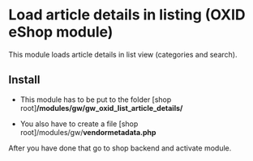 # Load article details in listing (OXID eShop module)

This module loads article details in list view (categories and search).

## Install
- This module has to be put to the folder
\[shop root\]**/modules/gw/gw_oxid_list_article_details/**

- You also have to create a file
\[shop root\]/modules/gw/**vendormetadata.php**

After you have done that go to shop backend and activate module.
